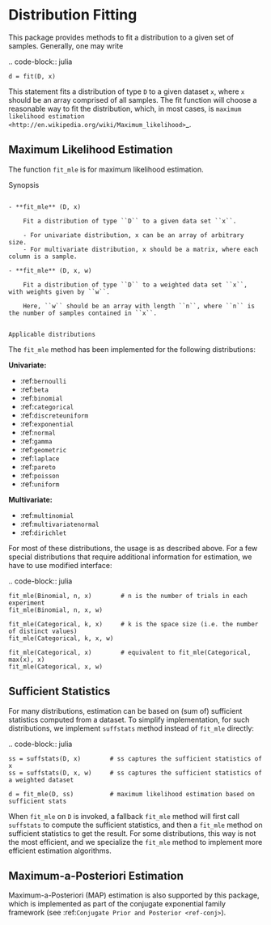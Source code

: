Distribution Fitting
=====================

This package provides methods to fit a distribution to a given set of samples. Generally, one may write

.. code-block:: julia

	d = fit(D, x)

This statement fits a distribution of type ``D`` to a given dataset ``x``, where ``x`` should be an array comprised of all samples. The fit function will choose a reasonable way to fit the distribution, which, in most cases, is `maximum likelihood estimation <http://en.wikipedia.org/wiki/Maximum_likelihood>`_.


Maximum Likelihood Estimation
------------------------------

The function ``fit_mle`` is for maximum likelihood estimation. 

Synopsis
~~~~~~~~~

- **fit_mle** (D, x)

	Fit a distribution of type ``D`` to a given data set ``x``.

	- For univariate distribution, x can be an array of arbitrary size. 
	- For multivariate distribution, x should be a matrix, where each column is a sample.

- **fit_mle** (D, x, w)

	Fit a distribution of type ``D`` to a weighted data set ``x``, with weights given by ``w``.

 	Here, ``w`` should be an array with length ``n``, where ``n`` is the number of samples contained in ``x``.


Applicable distributions
~~~~~~~~~~~~~~~~~~~~~~~~~~

The ``fit_mle`` method has been implemented for the following distributions:

**Univariate:**

- :ref:`bernoulli`
- :ref:`beta`
- :ref:`binomial`
- :ref:`categorical`
- :ref:`discreteuniform`
- :ref:`exponential`
- :ref:`normal`
- :ref:`gamma`
- :ref:`geometric`
- :ref:`laplace`
- :ref:`pareto`
- :ref:`poisson`
- :ref:`uniform`

**Multivariate:**

- :ref:`multinomial`
- :ref:`multivariatenormal`
- :ref:`dirichlet`

For most of these distributions, the usage is as described above. For a few special distributions that require additional information for estimation, we have to use modified interface:

.. code-block:: julia

	fit_mle(Binomial, n, x)        # n is the number of trials in each experiment
	fit_mle(Binomial, n, x, w)

	fit_mle(Categorical, k, x)     # k is the space size (i.e. the number of distinct values)
	fit_mle(Categorical, k, x, w)

	fit_mle(Categorical, x)        # equivalent to fit_mle(Categorical, max(x), x)
	fit_mle(Categorical, x, w)


Sufficient Statistics
-----------------------

For many distributions, estimation can be based on (sum of) sufficient statistics computed from a dataset. To simplify implementation, for such distributions, we implement ``suffstats`` method instead of ``fit_mle`` directly:

.. code-block:: julia

	ss = suffstats(D, x)        # ss captures the sufficient statistics of x
	ss = suffstats(D, x, w)     # ss captures the sufficient statistics of a weighted dataset

	d = fit_mle(D, ss)          # maximum likelihood estimation based on sufficient stats


When ``fit_mle`` on ``D`` is invoked, a fallback ``fit_mle`` method will first call ``suffstats`` to compute the sufficient statistics, and then a ``fit_mle`` method on sufficient statistics to get the result. For some distributions, this way is not the most efficient, and we specialize the ``fit_mle`` method to implement more efficient estimation algorithms. 


Maximum-a-Posteriori Estimation
--------------------------------

Maximum-a-Posteriori (MAP) estimation is also supported by this package, which is implemented as part of the conjugate exponential family framework (see :ref:`Conjugate Prior and Posterior <ref-conj>`).





